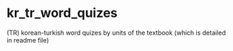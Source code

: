 # kr_tr_word_quizes
(TR) korean-turkish word quizes by units of the textbook (which is detailed in readme file)

